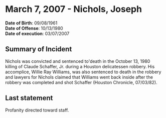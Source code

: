 # March 7, 2007 - Nichols, Joseph

**Date of Birth**: 09/08/1961<br/>
**Date of Offense**: 10/13/1980<br/>
**Date of execution**: 03/07/2007<br/>

## Summary of Incident
Nichols was convicted and sentenced to'death in the October 13, 1980 killing of Claude Schaffer, Jr. during a Houston delicatessen robbery. His accomplice, Willie Ray Williams, was also sentenced to death in the robbery and lawyers for Nichols claimed that Williams went back inside after the robbery was completed and shot Schaffer (Houston Chronicle, 07/03/82).

## Last statement
Profanity directed toward staff.